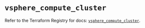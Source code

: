 # `vsphere_compute_cluster`

Refer to the Terraform Registry for docs: [`vsphere_compute_cluster`](https://registry.terraform.io/providers/hashicorp/vsphere/2.8.0/docs/resources/compute_cluster).
